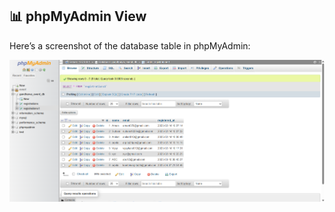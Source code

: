 ## 📊 phpMyAdmin View

Here’s a screenshot of the database table in phpMyAdmin:

![phpMyAdmin Table View](phpmyadmin_table.png)
